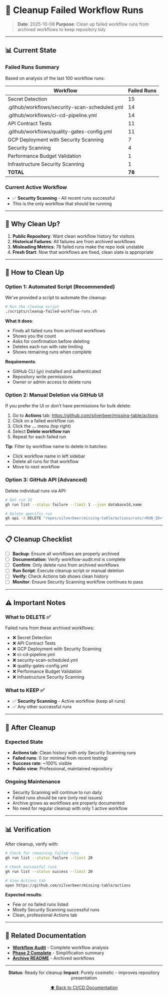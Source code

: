 # 🧹 Cleanup Failed Workflow Runs

> **Date**: 2025-10-08
> **Purpose**: Clean up failed workflow runs from archived workflows to keep repository tidy

---

## 📊 Current State

### Failed Runs Summary
Based on analysis of the last 100 workflow runs:

| Workflow | Failed Runs |
|----------|-------------|
| Secret Detection | 15 |
| .github/workflows/security-scan-scheduled.yml | 14 |
| .github/workflows/ci-cd-pipeline.yml | 14 |
| API Contract Tests | 11 |
| .github/workflows/quality-gates-config.yml | 11 |
| GCP Deployment with Security Scanning | 7 |
| Security Scanning | 4 |
| Performance Budget Validation | 1 |
| Infrastructure Security Scanning | 1 |
| **TOTAL** | **78** |

### Current Active Workflow
- ✅ **Security Scanning** - All recent runs successful
- This is the only workflow that should be running

---

## 🎯 Why Clean Up?

1. **Public Repository**: Want clean workflow history for visitors
2. **Historical Failures**: All failures are from archived workflows
3. **Misleading Metrics**: 78 failed runs make the repo look unstable
4. **Fresh Start**: Now that workflows are fixed, clean slate is appropriate

---

## 🔧 How to Clean Up

### Option 1: Automated Script (Recommended)

We've provided a script to automate the cleanup:

```bash
# Run the cleanup script
./scripts/cleanup-failed-workflow-runs.sh
```

**What it does**:
- Finds all failed runs from archived workflows
- Shows you the count
- Asks for confirmation before deleting
- Deletes each run with rate limiting
- Shows remaining runs when complete

**Requirements**:
- GitHub CLI (`gh`) installed and authenticated
- Repository write permissions
- Owner or admin access to delete runs

### Option 2: Manual Deletion via GitHub UI

If you prefer the UI or don't have permissions for bulk delete:

1. Go to **Actions** tab: https://github.com/silverbeer/missing-table/actions
2. Click on a failed workflow run
3. Click the **...** menu (top right)
4. Select **Delete workflow run**
5. Repeat for each failed run

**Tip**: Filter by workflow name to delete in batches:
- Click workflow name in left sidebar
- Delete all runs for that workflow
- Move to next workflow

### Option 3: GitHub API (Advanced)

Delete individual runs via API:

```bash
# Get run ID
gh run list --status failure --limit 1 --json databaseId,name

# Delete specific run
gh api -X DELETE "repos/silverbeer/missing-table/actions/runs/<RUN_ID>"
```

---

## 📋 Cleanup Checklist

- [ ] **Backup**: Ensure all workflows are properly archived
- [ ] **Documentation**: Verify workflow-audit.md is complete
- [ ] **Confirm**: Only delete runs from archived workflows
- [ ] **Run Script**: Execute cleanup script or manual deletion
- [ ] **Verify**: Check Actions tab shows clean history
- [ ] **Monitor**: Ensure Security Scanning workflow continues to pass

---

## ⚠️ Important Notes

### What to DELETE ✅
Failed runs from these archived workflows:
- ❌ Secret Detection
- ❌ API Contract Tests
- ❌ GCP Deployment with Security Scanning
- ❌ ci-cd-pipeline.yml
- ❌ security-scan-scheduled.yml
- ❌ quality-gates-config.yml
- ❌ Performance Budget Validation
- ❌ Infrastructure Security Scanning

### What to KEEP ✅
- ✅ **Security Scanning** - Active workflow (keep all runs)
- ✅ Any other successful runs

---

## 🔮 After Cleanup

### Expected State
- **Actions tab**: Clean history with only Security Scanning runs
- **Failed runs**: 0 (or minimal from recent testing)
- **Success rate**: ~100% visible
- **Public view**: Professional, maintained repository

### Ongoing Maintenance
- Security Scanning will continue to run daily
- Failed runs should be rare (only real issues)
- Archive grows as workflows are properly documented
- No need for regular cleanup with only 1 active workflow

---

## 📊 Verification

After cleanup, verify with:

```bash
# Check for remaining failed runs
gh run list --status failure --limit 20

# Check successful runs
gh run list --status success --limit 20

# View Actions tab
open https://github.com/silverbeer/missing-table/actions
```

**Expected results**:
- Few or no failed runs listed
- Mostly Security Scanning successful runs
- Clean, professional Actions tab

---

## 🔗 Related Documentation

- **[Workflow Audit](workflow-audit.md)** - Complete workflow analysis
- **[Phase 2 Complete](workflow-phase2-complete.md)** - Simplification summary
- **[Archive README](../../.github/workflows/archive/README.md)** - Archived workflows

---

<div align="center">

**Status**: Ready for cleanup
**Impact**: Purely cosmetic - improves repository presentation

[⬆ Back to CI/CD Documentation](README.md)

</div>
